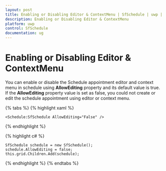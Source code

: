 ```yaml
---
layout: post
title: Enabling or Disabling Editor & ContextMenu | SfSchedule | uwp | Syncfusion
description: Enabling or Disabling Editor & ContextMenu
platform: uwp
control: SfSchedule
documentation: ug
---
```


# Enabling or Disabling Editor & ContextMenu

You can enable or disable the Schedule appointment editor and context menu in schedule using **AllowEditing** property and its default value is true. If the **AllowEditing** property value is set as false, you could not create or edit the schedule appointment using editor or context menu.

{% tabs %}
{% highlight xaml %}

    <Schedule:SfSchedule AllowEditing="False" />

{% endhighlight %}

{% highlight c# %}

    SfSchedule schedule = new SfSchedule();
    schedule.AllowEditing = false;
    this.grid.Children.Add(schedule);

{% endhighlight %}
{% endtabs %}